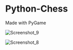 # Python-Chess

Made with PyGame

![Screenshot_9](https://user-images.githubusercontent.com/38312246/91305324-8ed97680-e7b3-11ea-9ae7-08899956ebf6.png)

![Screenshot_8](https://user-images.githubusercontent.com/38312246/91305357-9e58bf80-e7b3-11ea-979b-731c3c3ab957.png)
